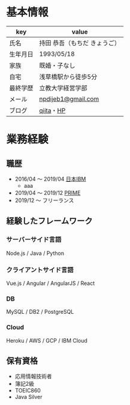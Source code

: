 # 基本情報
|key|value|
|----|----|
|氏名|持田 恭吾（もちだ きょうご）|
|生年月日|1993/05/18|
|家族|既婚・子なし|
|自宅|浅草橋駅から徒歩5分|
|最終学歴|立教大学経営学部|
|メール|npdijeb1@gmail.com|
|ブログ|[qiita](https://qiita.com/kyogom)・[HP](https://kyogom.com)|

# 業務経験
## 職歴
- 2016/04 〜 2019/04 [日本IBM](https://www.ibm.com/) 
  - aaa
- 2019/04 〜 2019/12 [PRIME](https://primeagain.co.jp/) 
- 2019/12 〜 フリーランス 

## 経験したフレームワーク
### サーバーサイド言語
Node.js / Java / Python  

### クライアントサイド言語
Vue.js / Angular / AngularJS / React  

### DB
MySQL / DB2 / PostgreSQL  

### Cloud
Heroku / AWS / GCP / IBM Cloud

## 保有資格
- 応用情報技術者  
- 簿記2級  
- TOEIC860  
- Java Silver
